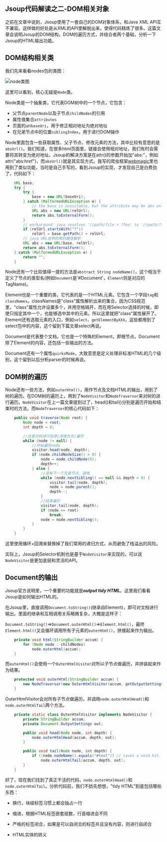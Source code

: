 Jsoup代码解读之二-DOM相关对象
-------
之前在文章中说到，Jsoup使用了一套自己的DOM对象体系，和Java XML API互不兼容。这样做的好处是从XML的API里解脱出来，使得代码精炼了很多。这篇文章会说明Jsoup的DOM结构，DOM的遍历方式，并结合者两个基础，分析一下Jsoup的HTML输出功能。

## DOM结构相关类

我们先来看看nodes包的类图：

![node类图][1]

这里可以看到，核心无疑是`Node`类。

Node类是一个抽象类，它代表DOM树中的一个节点，它包含：

* 父节点`parentNode`以及子节点`childNodes`的引用
* 属性值集合`attributes`
* 页面的uri`baseUri`，用于修正相对地址为绝对地址
* 在兄弟节点中的位置`siblingIndex`，用于进行DOM操作

Node里面包含一些获取属性、父子节点、修改元素的方法，其中比较有意思的是`absUrl()`。我们知道，在很多html页面里，链接会使用相对地址，我们有时会需要将其转变为绝对地址。Jsoup的解决方案是在attr()的参数开始加"abs:"，例如attr("abs:href")，而`absUrl()`就是其实现方式。我写的爬虫框架[webmagic](http://www.oschina.net/p/webmagic)里也用到了类似功能，当时是自己手写的，看到Jsoup的实现，才发现自己是白费劲了，代码如下：

```java
    URL base;
    try {
        try {
            base = new URL(baseUri);
        } catch (MalformedURLException e) {
            // the base is unsuitable, but the attribute may be abs on its own, so try that
            URL abs = new URL(relUrl);
            return abs.toExternalForm();
        }
        // workaround: java resolves '//path/file + ?foo' to '//path/?foo', not '//path/file?foo' as desired
        if (relUrl.startsWith("?"))
            relUrl = base.getPath() + relUrl;
        // java URL自带的相对路径解析    
        URL abs = new URL(base, relUrl);
        return abs.toExternalForm();
    } catch (MalformedURLException e) {
        return "";
    }
```

Node还有一个比较值得一提的方法是`abstract String nodeName()`，这个相当于定义了节点的类型名(例如`Document`是'#Document'，`Element`则是对应的TagName)。

Element也是一个重要的类，它代表的是一个HTML元素。它包含一个字段`tag`和`classNames`。classNames是"class"属性解析出来的集合，因为CSS规范里，"class"属性允许设置多个，并用空格隔开，而在用Selector选择的时候，即使只指定其中一个，也能够选中其中的元素。所以这里就把"class"属性展开了。Element还有选取元素的入口，例如`select`、`getElementByXXX`，这些都用到了select包中的内容，这个留到下篇文章select再说。

Document是代表整个文档，它也是一个特殊的Element，即根节点。Document除了Element的内容，还包括一些输出的方法。

Document还有一个属性`quirksMode`，大致意思是定义处理非标准HTML的几个级别，这个留到以后分析parser的时候再说。

## DOM树的遍历

Node还有一些方法，例如`outerHtml()`，用作节点及文档HTML的输出，用到了树的遍历。在DOM树的遍历上，用到了`NodeVisitor`和`NodeTraversor`来对树的进行遍历。`NodeVisitor`在上一篇文章提到过了，head()和tail()分别是遍历开始和结束时的方法，而`NodeTraversor`的核心代码如下：

```java
    public void traverse(Node root) {
        Node node = root;
        int depth = 0;

        //这里对树进行后序(深度优先)遍历
        while (node != null) {
            //开始遍历node
            visitor.head(node, depth);
            if (node.childNodeSize() > 0) {
                node = node.childNode(0);
                depth++;
            } else {
                //没有下一个兄弟节点，退栈
                while (node.nextSibling() == null && depth > 0) {
                    visitor.tail(node, depth);
                    node = node.parent();
                    depth--;
                }
                //结束遍历
                visitor.tail(node, depth);
                if (node == root)
                    break;
                node = node.nextSibling();
            }
        }
    }
```

这里使用循环+回溯来替换掉了我们常用的递归方式，从而避免了栈溢出的风险。

实际上，Jsoup的Selector机制也是基于`NodeVisitor`来实现的，可以说`NodeVisitor`是更加底层和灵活的API。

## Document的输出

Jsoup官方说明里，一个重要的功能就是***output tidy HTML***。这里我们看看Jsoup是如何输出HTML的。

在Jsoup里，直接调用`Document.toString()`(继承自Element)，即可对文档进行输出。里面的继承和互相调用关系略微复杂，大概是这样子：

`Document.toString()`=>`Document.outerHtml()`=>`Element.html()`，最终`Element.html()`又会循环调用所有子元素的`outerHtml()`，拼接起来作为输出。

```java
    private void html(StringBuilder accum) {
        for (Node node : childNodes)
            node.outerHtml(accum);
    }
```

而`outerHtml()`会使用一个`OuterHtmlVisitor`对所以子节点做遍历，并拼装起来作为结果。

```java
	protected void outerHtml(StringBuilder accum) {
        new NodeTraversor(new OuterHtmlVisitor(accum, getOutputSettings())).traverse(this);
    }
```
    
OuterHtmlVisitor会对所有子节点做遍历，并调用`node.outerHtmlHead()`和`node.outerHtmlTail`两个方法。

```java    
    private static class OuterHtmlVisitor implements NodeVisitor {
        private StringBuilder accum;
        private Document.OutputSettings out;

        public void head(Node node, int depth) {
            node.outerHtmlHead(accum, depth, out);
        }

        public void tail(Node node, int depth) {
            if (!node.nodeName().equals("#text")) // saves a void hit.
                node.outerHtmlTail(accum, depth, out);
        }
    }
```

好了，现在我们找到了真正干活的代码，`node.outerHtmlHead()`和`node.outerHtmlTail`。分析代码前，我们不妨先想想，"tidy HTML"到底包括哪些东西：

* 换行，块级标签习惯上都会独占一行
* 缩进，根据HTML标签嵌套层数，行首缩进会不同
* 严格的标签闭合，如果是可以自闭合的标签并且没有内容，则进行自闭合
* HTML实体的转义






  [1]: http://static.oschina.net/uploads/space/2013/0825/221021_wQvT_190591.png